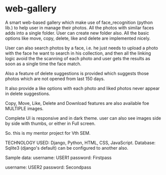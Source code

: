 # web-gallery

A smart web-based gallery which
make use of face_recognition (python lib.)
to help user in manage their photos.
All the photos with similar faces adds into
a single folder.
User can create new folder also.
All the basic options like move, copy, delete,
like and delete are implemented nicely.

User can also search photos by a face, i.e. he 
just needs to upload a photo with the face 
he want to search in his collection, and then 
all the linking logic avoid the the scanning of 
each photo and user gets the results as soon as 
a single time the face match.

Also a feature of delete suggestions is provided
which suggests those photos which are not opened
from last 150 days. 

It also provide a like options with each photo
and liked photos never appear in delete suggestions.

Copy, Move, Like, Delete and Download features
are also available foe MULTIPLE images.

Complete UI is responsive and in dark theme.
user can also see images side by side with thumbs,
or either in Full screen.

So. this is my mentor project for Vth SEM.


TECHNOLOGY USED:
 Django, Python, HTML, CSS, JavaScript.
Database: 
 Sqlite3 (django's default) can be configured
 to another also.

Sample data:
 username: USER1
 password: Firstpass

 username: USER2
 password: Secondpass
